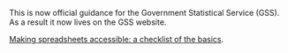 This is now official guidance for the Government Statistical Service (GSS). As a result it now lives on the GSS website. 

[Making spreadsheets accessible: a checklist of the basics](https://gss.civilservice.gov.uk/policy-store/making-spreadsheets-accessible-a-brief-checklist-of-the-basics/).
